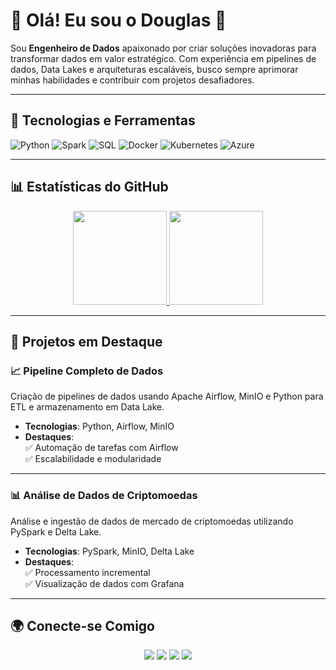 # 👋 Olá! Eu sou o Douglas 🚀

Sou **Engenheiro de Dados** apaixonado por criar soluções inovadoras para transformar dados em valor estratégico. Com experiência em pipelines de dados, Data Lakes e arquiteturas escaláveis, busco sempre aprimorar minhas habilidades e contribuir com projetos desafiadores.

---

## 🚀 Tecnologias e Ferramentas

![Python](https://img.shields.io/badge/Python-3776AB?style=for-the-badge&logo=python&logoColor=white)
![Spark](https://img.shields.io/badge/Apache%20Spark-E25A1C?style=for-the-badge&logo=apachespark&logoColor=white)
![SQL](https://img.shields.io/badge/SQL-336791?style=for-the-badge&logo=postgresql&logoColor=white)
![Docker](https://img.shields.io/badge/Docker-2496ED?style=for-the-badge&logo=docker&logoColor=white)
![Kubernetes](https://img.shields.io/badge/Kubernetes-326CE5?style=for-the-badge&logo=kubernetes&logoColor=white)
![Azure](https://img.shields.io/badge/Microsoft%20Azure-0078D4?style=for-the-badge&logo=microsoftazure&logoColor=white)

---

## 📊 Estatísticas do GitHub

<div align="center">
  <a href="https://github.com/DouglasFelipes">
    <img height="150em" src="https://github-readme-stats.vercel.app/api?username=DouglasFelipes&show_icons=true&theme=radical&include_all_commits=true&count_private=true"/>
    <img height="150em" src="https://github-readme-stats.vercel.app/api/top-langs/?username=DouglasFelipes&layout=compact&langs_count=7&theme=radical"/>
  </a>
</div>

---

## 🌟 Projetos em Destaque

### 📈 **Pipeline Completo de Dados**
Criação de pipelines de dados usando Apache Airflow, MinIO e Python para ETL e armazenamento em Data Lake.  
- **Tecnologias**: Python, Airflow, MinIO  
- **Destaques**:  
  ✅ Automação de tarefas com Airflow  
  ✅ Escalabilidade e modularidade  

---

### 📊 **Análise de Dados de Criptomoedas**
Análise e ingestão de dados de mercado de criptomoedas utilizando PySpark e Delta Lake.  
- **Tecnologias**: PySpark, MinIO, Delta Lake  
- **Destaques**:  
  ✅ Processamento incremental  
  ✅ Visualização de dados com Grafana  

---

## 🌍 Conecte-se Comigo

<div align="center">
  <a href="https://www.instagram.com/Douglas.fel1pe" target="_blank"><img src="https://img.shields.io/badge/-Instagram-%23E4405F?style=for-the-badge&logo=instagram&logoColor=white"></a>
  <a href="https://www.twitch.tv/doug_two2" target="_blank"><img src="https://img.shields.io/badge/Twitch-9146FF?style=for-the-badge&logo=twitch&logoColor=white"></a>
  <a href="mailto:douglas.feliperod@gmail.com"><img src="https://img.shields.io/badge/-Gmail-%23333?style=for-the-badge&logo=gmail&logoColor=white"></a>
  <a href="https://www.linkedin.com/in/douglasfelipe-rodrigues/" target="_blank"><img src="https://img.shields.io/badge/-LinkedIn-%230077B5?style=for-the-badge&logo=linkedin&logoColor=white"></a>
</div>
